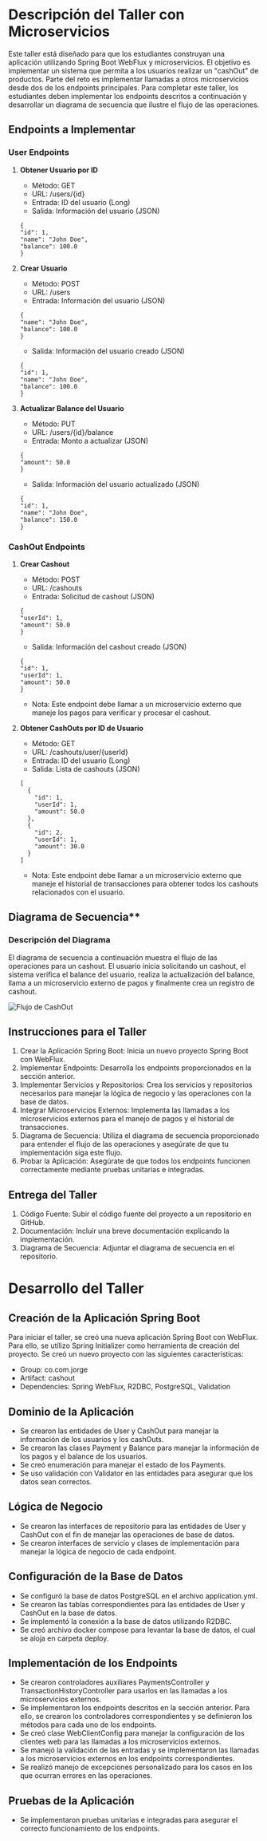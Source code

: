 # Descripción del Taller con Microservicios
Este taller está diseñado para que los estudiantes construyan una aplicación utilizando Spring Boot WebFlux y microservicios. El objetivo es implementar un sistema que permita a los usuarios realizar un "cashOut" de productos. Parte del reto es implementar llamadas a otros microservicios desde dos de los endpoints principales. Para completar este taller, los estudiantes deben implementar los endpoints descritos a continuación y desarrollar un diagrama de secuencia que ilustre el flujo de las operaciones.

## Endpoints a Implementar

### User Endpoints
 1. **Obtener Usuario por ID**
    * Método: GET
    * URL: /users/{id}
    * Entrada: ID del usuario (Long)
    * Salida: Información del usuario (JSON)
    ```
    {
    "id": 1,
    "name": "John Doe",
    "balance": 100.0
    }
    ```

2. **Crear Usuario**
    * Método: POST
    * URL: /users
    * Entrada: Información del usuario (JSON)
    ```
    {
    "name": "John Doe",
    "balance": 100.0
    }
    ```
    * Salida: Información del usuario creado (JSON)
    ```
    {
    "id": 1,
    "name": "John Doe",
    "balance": 100.0
    }
    ```
3. **Actualizar Balance del Usuario**
    * Método: PUT
    * URL: /users/{id}/balance
    * Entrada: Monto a actualizar (JSON)
    ```
    {
    "amount": 50.0
    }
    ```
    * Salida: Información del usuario actualizado (JSON)
    ```
    {
    "id": 1,
    "name": "John Doe",
    "balance": 150.0
    }
    ```
### CashOut Endpoints
1. **Crear Cashout**
    * Método: POST
    * URL: /cashouts
    * Entrada: Solicitud de cashout (JSON)
    ```
    {
    "userId": 1,
    "amount": 50.0
    }
    ```
    * Salida: Información del cashout creado (JSON)
    ```
    {
    "id": 1,
    "userId": 1,
    "amount": 50.0
    }
    ```
    * Nota: Este endpoint debe llamar a un microservicio externo que maneje los pagos para verificar y procesar el cashout.

2. **Obtener CashOuts por ID de Usuario**
    * Método: GET
    * URL: /cashouts/user/{userId}
    * Entrada: ID del usuario (Long)
    * Salida: Lista de cashouts (JSON)
    ```
    [
      {
        "id": 1,
        "userId": 1,
        "amount": 50.0
      },
      {
        "id": 2,
        "userId": 1,
        "amount": 30.0
      }
    ]
    ```
    * Nota: Este endpoint debe llamar a un microservicio externo que maneje el historial de transacciones para obtener todos los cashouts relacionados con el usuario.

## Diagrama de Secuencia**

### Descripción del Diagrama
El diagrama de secuencia a continuación muestra el flujo de las operaciones para un cashout. El usuario inicia solicitando un cashout, el sistema verifica el balance del usuario, realiza la actualización del balance, llama a un microservicio externo de pagos y finalmente crea un registro de cashout.

![Flujo de CashOut](flujo_CashOut.png)




## Instrucciones para el Taller

1. Crear la Aplicación Spring Boot: Inicia un nuevo proyecto Spring Boot con WebFlux.
2. Implementar Endpoints: Desarrolla los endpoints proporcionados en la sección anterior.
3. Implementar Servicios y Repositorios: Crea los servicios y repositorios necesarios para manejar la lógica de negocio y las operaciones con la base de datos.
4. Integrar Microservicios Externos: Implementa las llamadas a los microservicios externos para el manejo de pagos y el historial de transacciones.
5. Diagrama de Secuencia: Utiliza el diagrama de secuencia proporcionado para entender el flujo de las operaciones y asegúrate de que tu implementación siga este flujo.
6. Probar la Aplicación: Asegúrate de que todos los endpoints funcionen correctamente mediante pruebas unitarias e integradas.

## Entrega del Taller

1. Código Fuente: Subir el código fuente del proyecto a un repositorio en GitHub.
2. Documentación: Incluir una breve documentación explicando la implementación.
3. Diagrama de Secuencia: Adjuntar el diagrama de secuencia en el repositorio.

# Desarrollo del Taller
## Creación de la Aplicación Spring Boot
Para iniciar el taller, se creó una nueva aplicación Spring Boot con WebFlux. Para ello, se utílizo Spring Initializer como herramienta de creación del proyecto.
Se creó un nuevo proyecto con las siguientes características:
- Group: co.com.jorge
- Artifact: cashout
- Dependencies: Spring WebFlux, R2DBC, PostgreSQL, Validation

## Dominio de la Aplicación
* Se crearon las entidades de User y CashOut para manejar la información de los usuarios y los cashOuts.
* Se crearon las clases Payment y Balance para manejar la información de los pagos y el balance de los usuarios.
* Se creó enumeración para manejar el estado de los Payments.
* Se uso validación con Validator en las entidades para asegurar que los datos sean correctos.

## Lógica de Negocio
* Se crearon las interfaces de repositorio para las entidades de User y CashOut con el fin de manejar las operaciones de base de datos.
* Se crearon interfaces de servicio y clases de implementación para manejar la lógica de negocio de cada endpoint.

## Configuración de la Base de Datos
* Se configuró la base de datos PostgreSQL en el archivo application.yml.
* Se crearon las tablas correspondientes para las entidades de User y CashOut en la base de datos.
* Se implementó la conexión a la base de datos utilizando R2DBC.
* Se creó archivo docker compose para levantar la base de datos, el cual se aloja en carpeta deploy.

## Implementación de los Endpoints
* Se crearon controladores auxiliares PaymentsController y TransactionHistoryController para usarlos en las llamadas a los microservicios externos.
* Se implementaron los endpoints descritos en la sección anterior. Para ello, se crearon los controladores correspondientes y se definieron los métodos para cada uno de los endpoints.
* Se creó clase WebClientConfig para manejar la configuración de los clientes web para las llamadas a los microservicios externos.
* Se manejó la validación de las entradas y se implementaron las llamadas a los microservicios externos en los endpoints correspondientes.
* Se realizó manejo de excepciones personalizado para los casos en los que ocurran errores en las operaciones.
 
## Pruebas de la Aplicación
* Se implementaron pruebas unitarias e integradas para asegurar el correcto funcionamiento de los endpoints.
